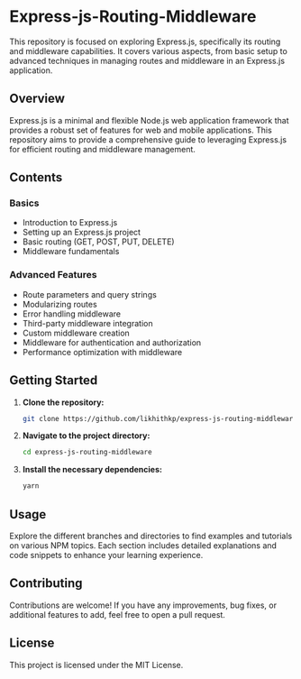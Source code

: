 # Express-js-Routing-Middleware

This repository is focused on exploring Express.js, specifically its routing and middleware capabilities. It covers various aspects, from basic setup to advanced techniques in managing routes and middleware in an Express.js application.

## Overview

Express.js is a minimal and flexible Node.js web application framework that provides a robust set of features for web and mobile applications. This repository aims to provide a comprehensive guide to leveraging Express.js for efficient routing and middleware management.

## Contents

### Basics
- Introduction to Express.js
- Setting up an Express.js project
- Basic routing (GET, POST, PUT, DELETE)
- Middleware fundamentals

### Advanced Features
- Route parameters and query strings
- Modularizing routes
- Error handling middleware
- Third-party middleware integration
- Custom middleware creation
- Middleware for authentication and authorization
- Performance optimization with middleware

## Getting Started

1. **Clone the repository:**
   ```sh
   git clone https://github.com/likhithkp/express-js-routing-middleware.git
   ```
2. **Navigate to the project directory:**
   ```sh
   cd express-js-routing-middleware
   ```
3. **Install the necessary dependencies:**
   ```sh
   yarn
   ```

## Usage

Explore the different branches and directories to find examples and tutorials on various NPM topics. Each section includes detailed explanations and code snippets to enhance your learning experience.

## Contributing

Contributions are welcome! If you have any improvements, bug fixes, or additional features to add, feel free to open a pull request.

## License
This project is licensed under the MIT License.
